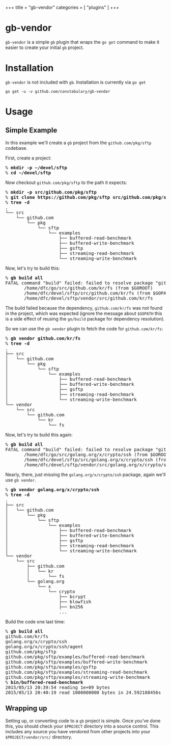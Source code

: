 +++
title = "gb-vendor"
categories = [ "plugins" ]
+++
# gb-vendor

`gb-vendor` is a simple `gb` plugin that wraps the `go get` command to make it easier to create your initial `gb` project.

# Installation

`gb-vendor` is not included with `gb`. Installation is currently via `go get`

    go get -u -v github.com/constabulary/gb-vendor

# Usage

## Simple Example

In this example we'll create a `gb` project from the `github.com/pkg/sftp` codebase. 

First, create a project:

<pre>% <b>mkdir -p ~/devel/sftp</b>
% <b>cd ~/devel/sftp</b></pre>

Now checkout `github.com/pkg/sftp` to the path it expects:

<pre>% <b>mkdir -p src/github.com/pkg/sftp</b>
% <b>git clone https://github.com/pkg/sftp src/github.com/pkg/sftp</b>
% <b>tree -d</b>
.
└── src
    └── github.com
        └── pkg
            └── sftp
                └── examples
                    ├── buffered-read-benchmark
                    ├── buffered-write-benchmark
                    ├── gsftp
                    ├── streaming-read-benchmark
                    └── streaming-write-benchmark</pre>

Now, let's try to build this:

<pre>% <b>gb build all</b>
FATAL command "build" failed: failed to resolve package "github.com/pkg/sftp": cannot find package "github.com/kr/fs" in any of:
       /home/dfc/go/src/github.com/kr/fs (from $GOROOT)
       /home/dfc/devel/sftp/src/github.com/kr/fs (from $GOPATH)
       /home/dfc/devel/sftp/vendor/src/github.com/kr/fs</pre>

The build failed because the dependency, `github.com/kr/fs` was not found in the project, which was expected (ignore the message about `$GOPATH` this is a side effect of reusing the `go/build` package for dependency resolution).

So we can use the `gb vendor` plugin to fetch the code for `github.com/kr/fs`:

<pre>% <b>gb vendor github.com/kr/fs</b>
% <b>tree -d</b>
.
├── src
│   └── github.com
│       └── pkg
│           └── sftp
│               └── examples
│                   ├── buffered-read-benchmark
│                   ├── buffered-write-benchmark
│                   ├── gsftp
│                   ├── streaming-read-benchmark
│                   └── streaming-write-benchmark
└── vendor
    └── src
        └── github.com
            └── kr
                └── fs</pre>

Now, let's try to build this again:

<pre>% <b>gb build all</b>
FATAL command "build" failed: failed to resolve package "github.com/pkg/sftp": cannot find package "golang.org/x/crypto/ssh" in any of:
       /home/dfc/go/src/golang.org/x/crypto/ssh (from $GOROOT)
       /home/dfc/devel/sftp/src/golang.org/x/crypto/ssh (from $GOPATH)
       /home/dfc/devel/sftp/vendor/src/golang.org/x/crypto/ssh</pre>

Nearly, there, just missing the `golang.org/x/crypto/ssh` package, again we'll use `gb vendor`.

<pre>% <b>gb vendor golang.org/x/crypto/ssh</b>
% <b>tree -d</b>
.
├── src
│   └── github.com
│       └── pkg
│           └── sftp
│               └── examples
│                   ├── buffered-read-benchmark
│                   ├── buffered-write-benchmark
│                   ├── gsftp
│                   ├── streaming-read-benchmark
│                   └── streaming-write-benchmark
└── vendor
    └── src
        ├── github.com
        │   └── kr
        │       └── fs
        └── golang.org
            └── x
                └── crypto
                    ├── bcrypt
                    ├── blowfish
                    ├── bn256
                    ...</pre>

Build the code one last time:

<pre>% <b>gb build all</b>
github.com/kr/fs
golang.org/x/crypto/ssh
golang.org/x/crypto/ssh/agent
github.com/pkg/sftp
github.com/pkg/sftp/examples/buffered-read-benchmark
github.com/pkg/sftp/examples/buffered-write-benchmark
github.com/pkg/sftp/examples/gsftp
github.com/pkg/sftp/examples/streaming-read-benchmark
github.com/pkg/sftp/examples/streaming-write-benchmark
% <b>bin/buffered-read-benchmark</b>
2015/05/13 20:39:54 reading 1e+09 bytes
2015/05/13 20:40:19 read 1000000000 bytes in 24.592188456s</pre>

## Wrapping up

Setting up, or converting code to a `gb` project is simple. Once you’ve done this, you should check your `$PROJECT` directory into a source control. This includes any source you have vendored from other projects into your `$PROJECT/vendor/src/` directory.
